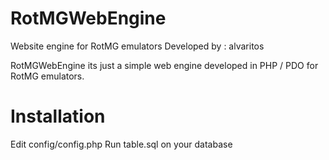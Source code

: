 RotMGWebEngine
==============

Website engine for RotMG emulators
Developed by : alvaritos

RotMGWebEngine its just a simple web engine developed in PHP / PDO for RotMG emulators.


Installation
==============

Edit config/config.php
Run table.sql on your database


